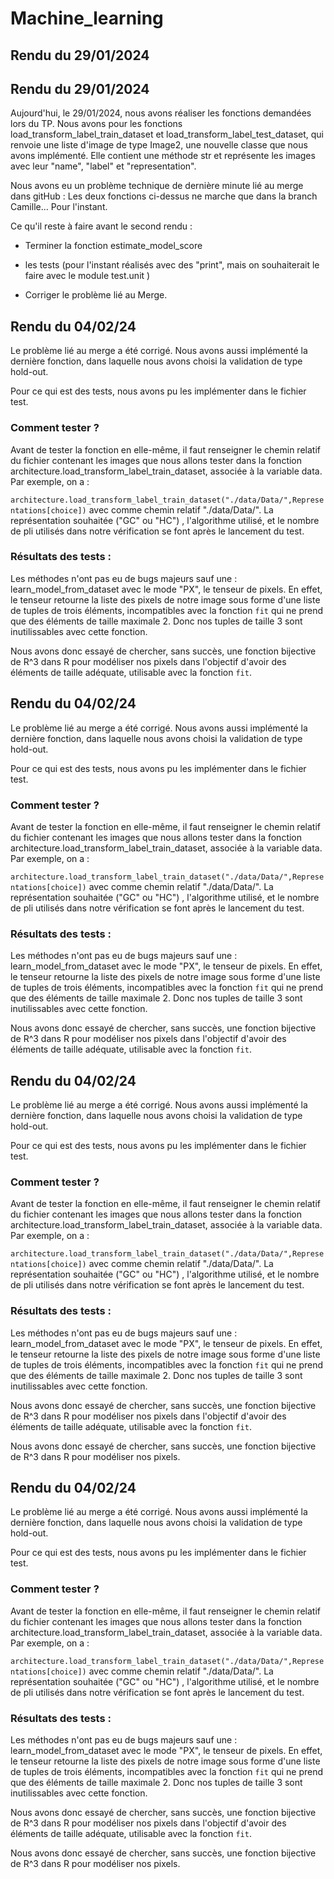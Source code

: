 # Machine_learning

## Rendu du 29/01/2024

## Rendu du 29/01/2024

Aujourd'hui, le 29/01/2024, nous avons réaliser les fonctions demandées lors du TP. 
Nous avons pour les fonctions load_transform_label_train_dataset et load_transform_label_test_dataset, qui renvoie une liste d'image de type Image2, une nouvelle classe que nous avons implémenté.
Elle contient une méthode str et représente les images avec leur "name", "label" et "representation".

Nous avons eu un problème technique de dernière minute lié au merge dans gitHub : Les deux fonctions ci-dessus ne marche que dans la branch Camille... Pour l'instant. 

Ce qu'il reste à faire avant le second rendu :
- Terminer la fonction estimate_model_score


- les tests (pour l'instant réalisés avec des "print", mais on souhaiterait le faire avec le module test.unit )


- Corriger le problème lié au Merge. 

## Rendu du 04/02/24

Le problème lié au merge a été corrigé. Nous avons aussi implémenté la dernière fonction, dans laquelle nous avons choisi la validation de type hold-out.

Pour ce qui est des tests, nous avons pu les implémenter dans le fichier test.

### Comment tester ? 

Avant de tester la fonction en elle-même, il faut renseigner le chemin relatif du fichier contenant les images que nous allons tester dans la fonction architecture.load_transform_label_train_dataset, associée à la variable data. Par exemple, on a :

`architecture.load_transform_label_train_dataset("./data/Data/",Representations[choice])` avec comme chemin relatif "./data/Data/". La représentation souhaitée ("GC" ou "HC") , l'algorithme utilisé, et le nombre de pli utilisés dans notre vérification se font après le lancement du test.

### Résultats des tests : 

Les méthodes n'ont pas eu de bugs majeurs sauf une : learn_model_from_dataset avec le mode "PX", le tenseur de pixels. En effet, le tenseur retourne la liste des pixels de notre image sous forme d'une liste de tuples de trois éléments, incompatibles avec la fonction `fit` qui ne prend que des éléments de taille maximale 2. Donc nos tuples de taille 3 sont inutilissables avec cette fonction.  

Nous avons donc essayé de chercher, sans succès, une fonction bijective de R^3 dans R pour modéliser nos pixels dans l'objectif d'avoir des éléments de taille adéquate, utilisable avec la fonction `fit`.  


## Rendu du 04/02/24

Le problème lié au merge a été corrigé. Nous avons aussi implémenté la dernière fonction, dans laquelle nous avons choisi la validation de type hold-out.

Pour ce qui est des tests, nous avons pu les implémenter dans le fichier test.

### Comment tester ? 

Avant de tester la fonction en elle-même, il faut renseigner le chemin relatif du fichier contenant les images que nous allons tester dans la fonction architecture.load_transform_label_train_dataset, associée à la variable data. Par exemple, on a :

`architecture.load_transform_label_train_dataset("./data/Data/",Representations[choice])` avec comme chemin relatif "./data/Data/". La représentation souhaitée ("GC" ou "HC") , l'algorithme utilisé, et le nombre de pli utilisés dans notre vérification se font après le lancement du test.

### Résultats des tests : 

Les méthodes n'ont pas eu de bugs majeurs sauf une : learn_model_from_dataset avec le mode "PX", le tenseur de pixels. En effet, le tenseur retourne la liste des pixels de notre image sous forme d'une liste de tuples de trois éléments, incompatibles avec la fonction `fit` qui ne prend que des éléments de taille maximale 2. Donc nos tuples de taille 3 sont inutilissables avec cette fonction.  

Nous avons donc essayé de chercher, sans succès, une fonction bijective de R^3 dans R pour modéliser nos pixels dans l'objectif d'avoir des éléments de taille adéquate, utilisable avec la fonction `fit`.  


## Rendu du 04/02/24

Le problème lié au merge a été corrigé. Nous avons aussi implémenté la dernière fonction, dans laquelle nous avons choisi la validation de type hold-out.

Pour ce qui est des tests, nous avons pu les implémenter dans le fichier test.

### Comment tester ? 

Avant de tester la fonction en elle-même, il faut renseigner le chemin relatif du fichier contenant les images que nous allons tester dans la fonction architecture.load_transform_label_train_dataset, associée à la variable data. Par exemple, on a :

`architecture.load_transform_label_train_dataset("./data/Data/",Representations[choice])` avec comme chemin relatif "./data/Data/". La représentation souhaitée ("GC" ou "HC") , l'algorithme utilisé, et le nombre de pli utilisés dans notre vérification se font après le lancement du test.

### Résultats des tests : 

Les méthodes n'ont pas eu de bugs majeurs sauf une : learn_model_from_dataset avec le mode "PX", le tenseur de pixels. En effet, le tenseur retourne la liste des pixels de notre image sous forme d'une liste de tuples de trois éléments, incompatibles avec la fonction `fit` qui ne prend que des éléments de taille maximale 2. Donc nos tuples de taille 3 sont inutilissables avec cette fonction.  

Nous avons donc essayé de chercher, sans succès, une fonction bijective de R^3 dans R pour modéliser nos pixels dans l'objectif d'avoir des éléments de taille adéquate, utilisable avec la fonction `fit`.  

Nous avons donc essayé de chercher, sans succès, une fonction bijective de R^3 dans R pour modéliser nos pixels. 

## Rendu du 04/02/24

Le problème lié au merge a été corrigé. Nous avons aussi implémenté la dernière fonction, dans laquelle nous avons choisi la validation de type hold-out.

Pour ce qui est des tests, nous avons pu les implémenter dans le fichier test.

### Comment tester ? 

Avant de tester la fonction en elle-même, il faut renseigner le chemin relatif du fichier contenant les images que nous allons tester dans la fonction architecture.load_transform_label_train_dataset, associée à la variable data. Par exemple, on a :

`architecture.load_transform_label_train_dataset("./data/Data/",Representations[choice])` avec comme chemin relatif "./data/Data/". La représentation souhaitée ("GC" ou "HC") , l'algorithme utilisé, et le nombre de pli utilisés dans notre vérification se font après le lancement du test.

### Résultats des tests : 

Les méthodes n'ont pas eu de bugs majeurs sauf une : learn_model_from_dataset avec le mode "PX", le tenseur de pixels. En effet, le tenseur retourne la liste des pixels de notre image sous forme d'une liste de tuples de trois éléments, incompatibles avec la fonction `fit` qui ne prend que des éléments de taille maximale 2. Donc nos tuples de taille 3 sont inutilissables avec cette fonction.  

Nous avons donc essayé de chercher, sans succès, une fonction bijective de R^3 dans R pour modéliser nos pixels dans l'objectif d'avoir des éléments de taille adéquate, utilisable avec la fonction `fit`.  

Nous avons donc essayé de chercher, sans succès, une fonction bijective de R^3 dans R pour modéliser nos pixels. 
